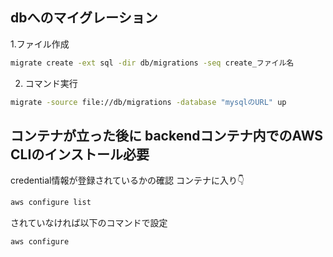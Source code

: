 ## dbへのマイグレーション
1.ファイル作成
```bash
migrate create -ext sql -dir db/migrations -seq create_ファイル名
```
2. コマンド実行
```bash
migrate -source file://db/migrations -database "mysqlのURL" up
```
## コンテナが立った後に backendコンテナ内でのAWS CLIのインストール必要
credential情報が登録されているかの確認
コンテナに入り👇
```bash
aws configure list
```
されていなければ以下のコマンドで設定
```bash
aws configure
```
